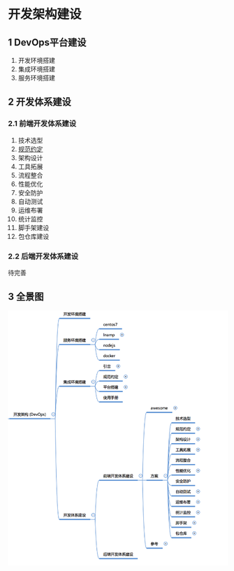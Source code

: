 # 开发架构建设

## 1 DevOps平台建设

1. 开发环境搭建
2. 集成环境搭建
3. 服务环境搭建

## 2 开发体系建设

### 2.1 前端开发体系建设

1. 技术选型
2. [规范约定](https://github.com/xix-team/spec)
3. 架构设计
4. 工具拓展
5. 流程整合
6. 性能优化
7. 安全防护
8. 自动测试
9. 运维布署
10. 统计监控
11. 脚手架建设
12. 包仓库建设

### 2.2 后端开发体系建设

待完善

## 3 全景图

![概述](./summary.png)
